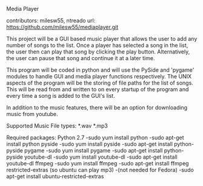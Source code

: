 Media Player

contributors: milesw55, ntreado
url: https://github.com/milesw55/mediaplayer.git 

This project will be a GUI based music player
that allows the user to add any number of songs
to the list. Once a player has selected a song
in the list, the user then can play that song
by clicking the play button. Alternatively, the
user can pause that song and continue it at a
later time.

This program will be coded in python and will
use the PySide and 'pygame' modules to handle
GUI and media player functions respectively. The
UNIX aspects of the program will be the storing
of file paths for the list of songs. This will be
read from and written to on every startup of the
program and every time a song is added to the GUI's
list.

In addition to the music features, there will
be an option for downloading music from youtube.

Supported Music File types:
    *.wav *.mp3

Required packages:
    Python 2.7
      -sudo yum install python
      -sudo apt-get install python
    pyside
      -sudo yum install pyside
      -sudo apt-get install python-pyside
    pygame
      -sudo yum install pygame
      -sudo apt-get install python-pyside
    youtube-dl
      -sudo yum install youtube-dl
      -sudo apt-get install youtube-dl
    ffmpeg
      -sudo yum install ffmpeg
      -sudo apt-get install ffmpeg
    restricted-extras (so ubuntu can play mp3)
      -(not needed for Fedora)
      -sudo apt-get install ubuntu-restricted-extras 
